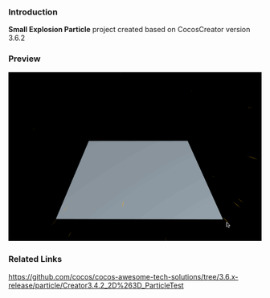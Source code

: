 ### Introduction
**Small Explosion Particle** project created based on CocosCreator version 3.6.2 

### Preview
![image](../../../gif/202211/2022112102.gif)

### Related Links
https://github.com/cocos/cocos-awesome-tech-solutions/tree/3.6.x-release/particle/Creator3.4.2_2D%263D_ParticleTest